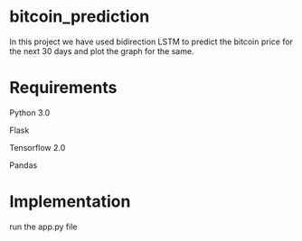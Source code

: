 # bitcoin_prediction
In this project we have used bidirection LSTM to predict the bitcoin price for the next 30 days and plot the graph for the same.
<h1>Requirements</h1>
Python 3.0

Flask

Tensorflow 2.0

Pandas

<h1>Implementation</h1>
run the app.py file
